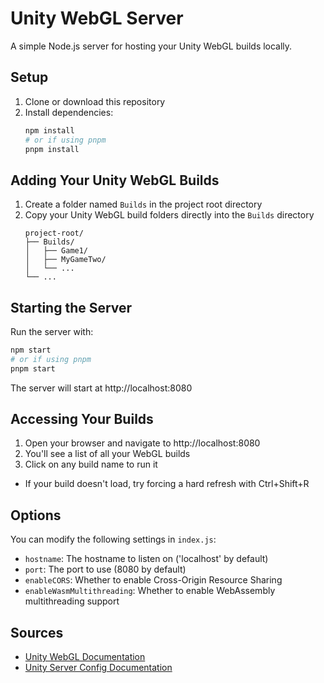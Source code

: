# Unity WebGL Server

A simple Node.js server for hosting your Unity WebGL builds locally.

## Setup

1. Clone or download this repository
2. Install dependencies:
   ```bash
   npm install
   # or if using pnpm
   pnpm install
   ```

## Adding Your Unity WebGL Builds

1. Create a folder named `Builds` in the project root directory
2. Copy your Unity WebGL build folders directly into the `Builds` directory
   ```
   project-root/
   ├── Builds/
   │   ├── Game1/
   │   ├── MyGameTwo/
   │   └── ...
   └── ...
   ```

## Starting the Server

Run the server with:

```bash
npm start
# or if using pnpm
pnpm start
```

The server will start at http://localhost:8080

## Accessing Your Builds

1. Open your browser and navigate to http://localhost:8080
2. You'll see a list of all your WebGL builds
3. Click on any build name to run it

- If your build doesn't load, try forcing a hard refresh with Ctrl+Shift+R

## Options

You can modify the following settings in `index.js`:

- `hostname`: The hostname to listen on ('localhost' by default)
- `port`: The port to use (8080 by default)
- `enableCORS`: Whether to enable Cross-Origin Resource Sharing
- `enableWasmMultithreading`: Whether to enable WebAssembly multithreading support

## Sources
- [Unity WebGL Documentation](https://docs.unity3d.com/Manual/webgl-building.html)
- [Unity Server Config Documentation](https://docs.unity3d.com/6000.0/Documentation/Manual/webgl-server-configuration-code-samples.html)
